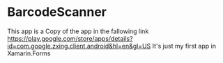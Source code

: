 # BarcodeScanner
This app is a Copy of the app in the fallowing link
https://play.google.com/store/apps/details?id=com.google.zxing.client.android&hl=en&gl=US
It's just my first app in Xamarin.Forms
